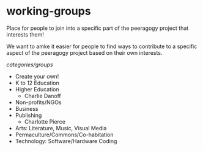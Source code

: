 # working-groups
Place for people to join into a specific part of the peeragogy project that interests them!

We want to amke it easier for people to find ways to contribute to a specific aspect of the peeragogy project based on their own interests.

*categories/groups*
- Create your own!
- K to 12 Education
- Higher Education
    - Charlie Danoff
- Non-profits/NGOs
- Business
- Publishing
    - Charlotte Pierce
- Arts: Literature, Music, Visual Media
- Permaculture/Commons/Co-habitation
- Technology: Software/Hardware Coding
